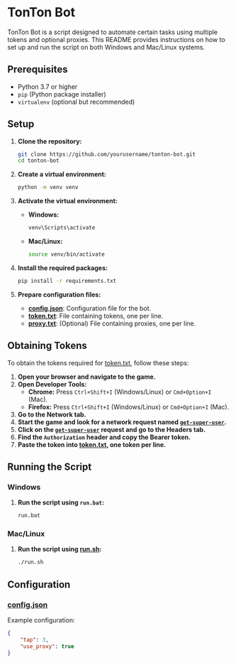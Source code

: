 # TonTon Bot

TonTon Bot is a script designed to automate certain tasks using multiple tokens and optional proxies. This README provides instructions on how to set up and run the script on both Windows and Mac/Linux systems.

## Prerequisites

- Python 3.7 or higher
- `pip` (Python package installer)
- `virtualenv` (optional but recommended)

## Setup

1. **Clone the repository:**

    ```sh
    git clone https://github.com/yourusername/tonton-bot.git
    cd tonton-bot
    ```

2. **Create a virtual environment:**

    ```sh
    python -m venv venv
    ```

3. **Activate the virtual environment:**

    - **Windows:**

        ```bat
        venv\Scripts\activate
        ```

    - **Mac/Linux:**

        ```sh
        source venv/bin/activate
        ```

4. **Install the required packages:**

    ```sh
    pip install -r requirements.txt
    ```

5. **Prepare configuration files:**

    - **[config.json]()**: Configuration file for the bot.
    - **[token.txt]()**: File containing tokens, one per line.
    - **[proxy.txt]()**: (Optional) File containing proxies, one per line.
## Obtaining Tokens

To obtain the tokens required for [token.txt](http://_vscodecontentref_/#%7B%22uri%22%3A%7B%22%24mid%22%3A1%2C%22fsPath%22%3A%22%2FUsers%2Fyan%2FTgBot%2FTonTon%2Ftoken.txt%22%2C%22path%22%3A%22%2FUsers%2Fyan%2FTgBot%2FTonTon%2Ftoken.txt%22%2C%22scheme%22%3A%22file%22%7D%7D), follow these steps:

1. **Open your browser and navigate to the game.**
2. **Open Developer Tools:**
    - **Chrome:** Press `Ctrl+Shift+I` (Windows/Linux) or `Cmd+Option+I` (Mac).
    - **Firefox:** Press `Ctrl+Shift+I` (Windows/Linux) or `Cmd+Option+I` (Mac).
3. **Go to the Network tab.**
4. **Start the game and look for a network request named [`get-super-user`](command:_github.copilot.openSymbolFromReferences?%5B%22%22%2C%5B%7B%22uri%22%3A%7B%22scheme%22%3A%22file%22%2C%22authority%22%3A%22%22%2C%22path%22%3A%22%2FUsers%2Fyan%2FTgBot%2FTonTon%2Fmain.py%22%2C%22query%22%3A%22%22%2C%22fragment%22%3A%22%22%7D%2C%22pos%22%3A%7B%22line%22%3A21%2C%22character%22%3A32%7D%7D%5D%2C%22d8ec5ac9-1633-4cb8-a273-9bf8729fdfa8%22%5D "Go to definition").**
5. **Click on the [`get-super-user`](command:_github.copilot.openSymbolFromReferences?%5B%22%22%2C%5B%7B%22uri%22%3A%7B%22scheme%22%3A%22file%22%2C%22authority%22%3A%22%22%2C%22path%22%3A%22%2FUsers%2Fyan%2FTgBot%2FTonTon%2Fmain.py%22%2C%22query%22%3A%22%22%2C%22fragment%22%3A%22%22%7D%2C%22pos%22%3A%7B%22line%22%3A21%2C%22character%22%3A32%7D%7D%5D%2C%22d8ec5ac9-1633-4cb8-a273-9bf8729fdfa8%22%5D "Go to definition") request and go to the Headers tab.**
6. **Find the `Authorization` header and copy the Bearer token.**
7. **Paste the token into [token.txt](http://_vscodecontentref_/#%7B%22uri%22%3A%7B%22%24mid%22%3A1%2C%22fsPath%22%3A%22%2FUsers%2Fyan%2FTgBot%2FTonTon%2Ftoken.txt%22%2C%22path%22%3A%22%2FUsers%2Fyan%2FTgBot%2FTonTon%2Ftoken.txt%22%2C%22scheme%22%3A%22file%22%7D%7D), one token per line.**

## Running the Script

### Windows

1. **Run the script using `run.bat`:**

    ```bat
    run.bat
    ```

### Mac/Linux

1. **Run the script using [run.sh]():**

    ```sh
    ./run.sh
    ```

## Configuration

### [config.json]()

Example configuration:

```json
{
    "tap": 3,
    "use_proxy": true
}
